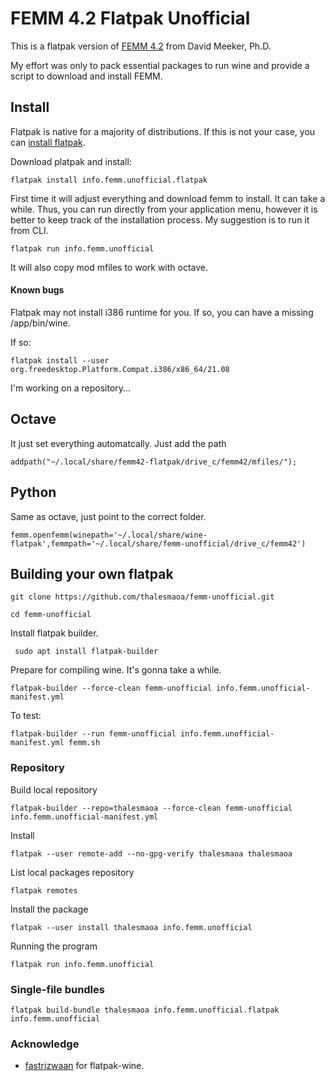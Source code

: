 # FEMM 4.2 Flatpak Unofficial

This is a flatpak version of [FEMM 4.2](https://www.femm.info) from David Meeker, Ph.D. 

My effort was only to pack essential packages to run wine and provide a script to download and install FEMM.

## Install

Flatpak is native for a majority of distributions. If this is not your case, you can [install flatpak](https://flatpak.org/setup/).

Download platpak and install:

```flatpak install info.femm.unofficial.flatpak```

First time it will adjust everything and download femm to install. It can take a while. Thus, you can run directly from your application menu, however it is better to keep track of the installation process. My suggestion is to run it from CLI.

    
```flatpak run info.femm.unofficial```

It will also copy mod mfiles to work with octave.

#### Known bugs

Flatpak may not install i386 runtime for you. If so, you can have a missing /app/bin/wine.

If so:

```flatpak install --user org.freedesktop.Platform.Compat.i386/x86_64/21.08```

I'm working on a repository...

## Octave

It just set everything automatcally. Just add the path

```addpath("~/.local/share/femm42-flatpak/drive_c/femm42/mfiles/");```

## Python

Same as octave, just point to the correct folder.

```femm.openfemm(winepath='~/.local/share/wine-flatpak',femmpath='~/.local/share/femm-unofficial/drive_c/femm42')```

## Building your own flatpak

```git clone https://github.com/thalesmaoa/femm-unofficial.git```

```cd femm-unofficial```

Install flatpak builder.

``` sudo apt install flatpak-builder```

Prepare for compiling wine. It's gonna take a while.

```flatpak-builder --force-clean femm-unofficial info.femm.unofficial-manifest.yml```

To test:

```flatpak-builder --run femm-unofficial info.femm.unofficial-manifest.yml femm.sh```

### Repository

Build local repository

```flatpak-builder --repo=thalesmaoa --force-clean femm-unofficial info.femm.unofficial-manifest.yml```

Install

```flatpak --user remote-add --no-gpg-verify thalesmaoa thalesmaoa```

List local packages repository

```flatpak remotes```

Install the package

```flatpak --user install thalesmaoa info.femm.unofficial```

Running the program

```flatpak run info.femm.unofficial```

### Single-file bundles

```flatpak build-bundle thalesmaoa info.femm.unofficial.flatpak info.femm.unofficial```

### Acknowledge

 - [fastrizwaan](https://github.com/fastrizwaan) for flatpak-wine.
